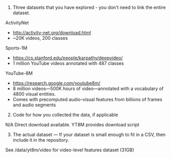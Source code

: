 
1. Three datasets that you have explored - you don't need to link the entire dataset.

ActivityNet
- http://activity-net.org/download.html 
- ~20K videos, 200 classes

Sports-1M
- https://cs.stanford.edu/people/karpathy/deepvideo/ 
- 1 million YouTube videos annotated with 487 classes

YouTube-8M
- https://research.google.com/youtube8m/
- 8 million videos—500K hours of video—annotated with a vocabulary of 4800 visual entities. 
- Comes with precomputed audio-visual features from billions of frames and audio segments

2. Code for how you collected the data, if applicable

N/A Direct download available. YT8M provides download script

3. The actual dataset — If your dataset is small enough to fit in a CSV, then include it in the repository. 

See /data/yt8m/video for video-level features dataset (31GB) 
